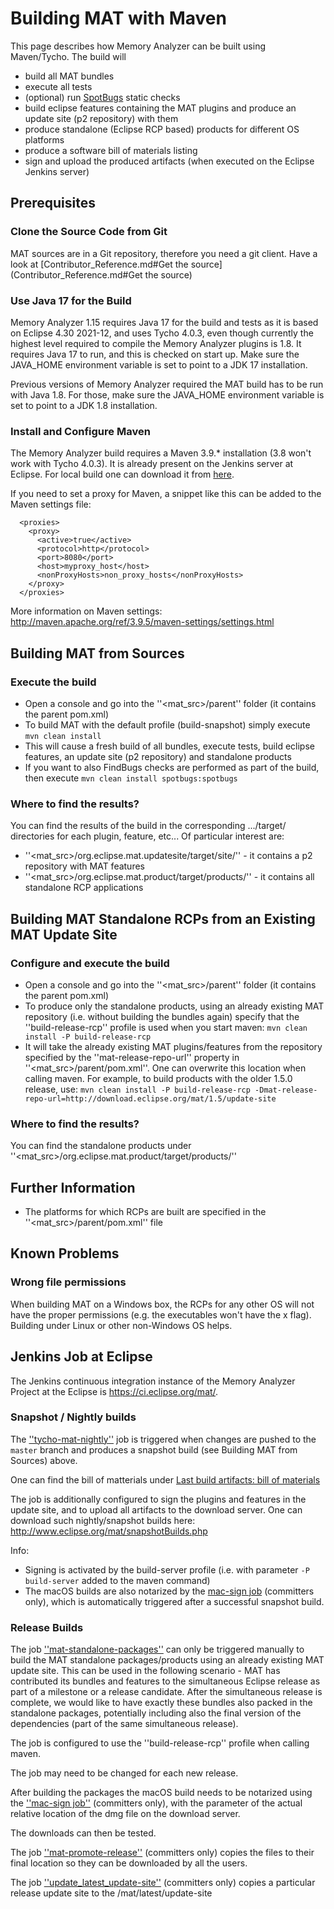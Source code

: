 # Building MAT with Maven

This page describes how Memory Analyzer can be built using Maven/Tycho. The build will
* build all MAT bundles
* execute all tests
* (optional) run [SpotBugs](https://spotbugs.github.io/) static checks
* build eclipse features containing the MAT plugins and produce an update site (p2 repository) with them
* produce standalone (Eclipse RCP based) products for different OS platforms
* produce a software bill of materials listing
* sign and upload the produced artifacts (when executed on the Eclipse Jenkins server)

## Prerequisites

### Clone the Source Code from Git
MAT sources are in a Git repository, therefore you need a git client. Have a look at [Contributor_Reference.md#Get the source](Contributor_Reference.md#Get the source)

### Use Java 17 for the Build
Memory Analyzer 1.15 requires Java 17 for the build and tests as it is based on Eclipse 4.30 2021-12, and uses Tycho 4.0.3, even though currently the highest level required to compile the Memory Analyzer plugins is 1.8. It requires Java 17 to run, and this is checked on start up.
Make sure the JAVA_HOME environment variable is set to point to a JDK 17 installation.

Previous versions of Memory Analyzer required the MAT build has to be run with Java 1.8. For those, make sure the JAVA_HOME environment variable is set to point to a JDK 1.8 installation.

### Install and Configure Maven
The Memory Analyzer build requires a Maven 3.9.* installation (3.8 won't work with Tycho 4.0.3). It is already present on the Jenkins server at Eclipse. For local build one can download it from [here](http://maven.apache.org/download.html).

If you need to set a proxy for Maven, a snippet like this can be added to the Maven settings file:

```
  <proxies>
    <proxy>
      <active>true</active>
      <protocol>http</protocol>
      <port>8080</port>
      <host>myproxy_host</host>
      <nonProxyHosts>non_proxy_hosts</nonProxyHosts>
    </proxy>
  </proxies>
```

More information on Maven settings: http://maven.apache.org/ref/3.9.5/maven-settings/settings.html

## Building MAT from Sources

### Execute the build
* Open a console and go into the ''<mat_src>/parent'' folder (it contains the parent pom.xml)
* To build MAT with the default profile (build-snapshot) simply execute
```mvn clean install```
* This will cause a fresh build of all bundles, execute tests, build eclipse features, an update site (p2 repository) and standalone products
* If you want to also FindBugs checks are performed as part of the build, then execute
```mvn clean install spotbugs:spotbugs```

### Where to find the results?
You can find the results of the build in the corresponding .../target/ directories for each plugin, feature, etc... Of particular interest are:
* ''<mat_src>/org.eclipse.mat.updatesite/target/site/'' - it contains a p2 repository with MAT features
* ''<mat_src>/org.eclipse.mat.product/target/products/'' - it contains all standalone RCP applications

## Building MAT Standalone RCPs from an Existing MAT Update Site

### Configure and execute the build
* Open a console and go into the ''<mat_src>/parent'' folder (it contains the parent pom.xml)
* To produce only the standalone products, using an already existing MAT repository (i.e. without building the bundles again) specify that the ''build-release-rcp'' profile is used when you start maven:
```mvn clean install -P build-release-rcp```
* It will take the already existing MAT plugins/features from the repository specified by the ''mat-release-repo-url'' property in ''<mat_src>/parent/pom.xml''. One can overwrite this location when calling maven. For example, to build products with the older 1.5.0 release, use:
```mvn clean install -P build-release-rcp -Dmat-release-repo-url=http://download.eclipse.org/mat/1.5/update-site```

### Where to find the results?
You can find the standalone products under ''<mat_src>/org.eclipse.mat.product/target/products/''

## Further Information
* The platforms for which RCPs are built are specified in the ''<mat_src>/parent/pom.xml'' file

## Known Problems
### Wrong file permissions
When building MAT on a Windows box, the RCPs for any other OS will not have the proper permissions (e.g. the executables won't have the x flag). Building under Linux or other non-Windows OS helps.

## Jenkins Job at Eclipse
The Jenkins continuous integration instance of the Memory Analyzer Project at the Eclipse is https://ci.eclipse.org/mat/.

### Snapshot / Nightly builds
The [''tycho-mat-nightly''](https://ci.eclipse.org/mat/job/tycho-mat-nightly/) job is triggered when changes are pushed to the `master` branch and produces a snapshot build (see Building MAT from Sources) above.

One can find the bill of matterials under [Last build artifacts: bill of materials](https://ci.eclipse.org/mat/job/tycho-mat-nightly/lastSuccessfulBuild/artifact/)

The job is additionally configured to sign the plugins and features in the update site, and to upload all artifacts to the download server.
One can download such nightly/snapshot builds here: http://www.eclipse.org/mat/snapshotBuilds.php

Info: 
* Signing is activated by the build-server profile (i.e. with parameter `-P build-server` added to the maven command)
* The macOS builds are also notarized by the [mac-sign job](https://ci.eclipse.org/mat/job/mac-sign/) (committers only), which is automatically triggered after a successful snapshot build.

### Release Builds
The job [''mat-standalone-packages''](https://ci.eclipse.org/mat/job/mat-standalone-packages/) can only be triggered manually to build the MAT standalone packages/products using an already existing MAT update site. This can be used in the following scenario - MAT has contributed its bundles and features to the simultaneous Eclipse release as part of a milestone or a release candidate. After the simultaneous release is complete, we would like to have exactly these bundles also packed in the standalone packages, potentially including also the final version of the dependencies (part of the same simultaneous release).

The job is configured to use the ''build-release-rcp'' profile when calling maven.

The job may need to be changed for each new release.

After building the packages the macOS build needs to be notarized using the [''mac-sign job''](https://ci.eclipse.org/mat/job/mac-sign/) (committers only), with the parameter of the actual relative location of the dmg file on the download server.

The downloads can then be tested.

The job [''mat-promote-release''](https://ci.eclipse.org/mat/job/mat-promote-release/) (committers only) copies the files to their final location so they can be downloaded by all the users.

The job [''update_latest_update-site''](https://ci.eclipse.org/mat/job/update_latest_update-site/) (committers only) copies a particular release update site to the /mat/latest/update-site

